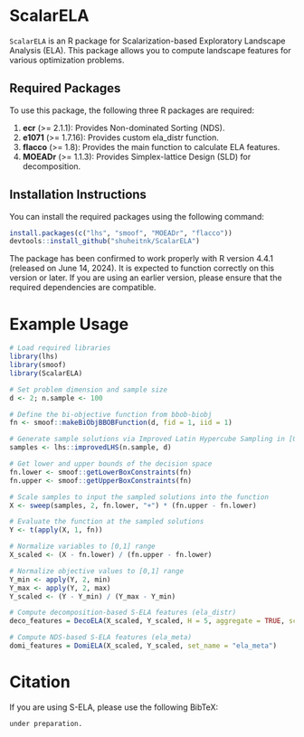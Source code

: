 # ScalarELA

`ScalarELA` is an R package for Scalarization-based Exploratory Landscape Analysis (ELA). This package allows you to compute landscape features for various optimization problems.

## Required Packages

To use this package, the following three R packages are required:

1. **ecr** (>= 2.1.1): Provides Non-dominated Sorting (NDS). 
2. **e1071** (>= 1.7.16): Provides custom ela_distr function.
3. **flacco** (>= 1.8): Provides the main function to calculate ELA features.
4. **MOEADr** (>= 1.1.3): Provides Simplex-lattice Design (SLD) for decomposition.

## Installation Instructions

You can install the required packages using the following command:

```r
install.packages(c("lhs", "smoof", "MOEADr", "flacco"))
devtools::install_github("shuheitnk/ScalarELA")
```
The package has been confirmed to work properly with R version 4.4.1 (released on June 14, 2024). It is expected to function correctly on this version or later. If you are using an earlier version, please ensure that the required dependencies are compatible.




# Example Usage

```r
# Load required libraries
library(lhs)
library(smoof)
library(ScalarELA)

# Set problem dimension and sample size
d <- 2; n.sample <- 100

# Define the bi-objective function from bbob-biobj
fn <- smoof::makeBiObjBBOBFunction(d, fid = 1, iid = 1)

# Generate sample solutions via Improved Latin Hypercube Sampling in [0,1]^d
samples <- lhs::improvedLHS(n.sample, d)

# Get lower and upper bounds of the decision space
fn.lower <- smoof::getLowerBoxConstraints(fn)
fn.upper <- smoof::getUpperBoxConstraints(fn)

# Scale samples to input the sampled solutions into the function
X <- sweep(samples, 2, fn.lower, "+") * (fn.upper - fn.lower)

# Evaluate the function at the sampled solutions
Y <- t(apply(X, 1, fn))

# Normalize variables to [0,1] range
X_scaled <- (X - fn.lower) / (fn.upper - fn.lower)

# Normalize objective values to [0,1] range
Y_min <- apply(Y, 2, min)
Y_max <- apply(Y, 2, max)
Y_scaled <- (Y - Y_min) / (Y_max - Y_min)

# Compute decomposition-based S-ELA features (ela_distr)
deco_features = DecoELA(X_scaled, Y_scaled, H = 5, aggregate = TRUE, scalar_func = "weightedsum", set_name = "ela_distr")

# Compute NDS-based S-ELA features (ela_meta)
domi_features = DomiELA(X_scaled, Y_scaled, set_name = "ela_meta")
```

# Citation

If you are using S-ELA, please use the following BibTeX:

```r
under preparation.
```
